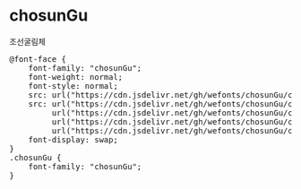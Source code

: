 # chosunGu
조선굴림체

<pre>
@font-face {
    font-family: "chosunGu";
    font-weight: normal;
    font-style: normal;
    src: url("https://cdn.jsdelivr.net/gh/wefonts/chosunGu/chosunGu.eot");
    src: url("https://cdn.jsdelivr.net/gh/wefonts/chosunGu/chosunGu.eot?#iefix") format("embedded-opentype"),
         url("https://cdn.jsdelivr.net/gh/wefonts/chosunGu/chosunGu.woff2") format("woff2"),
         url("https://cdn.jsdelivr.net/gh/wefonts/chosunGu/chosunGu.woff") format("woff"),
         url("https://cdn.jsdelivr.net/gh/wefonts/chosunGu/chosunGu.ttf") format("truetype");
    font-display: swap;
} 
.chosunGu {
    font-family: "chosunGu";
}
</pre>
